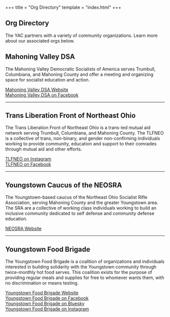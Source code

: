 +++
title = "Org Directory"
template = "index.html"
+++

## Org Directory

The YAC partners with a variety of community organizations. Learn more about our associated orgs below.

## Mahoning Valley DSA

The Mahoning Valley Democratic Socialists of America serves Trumbull, Columbiana, and Mahoning County and offer a meeting and organizing space for socialist education and action.

[Mahoning Valley DSA Website](https://mahoningvalleydsa.org/)  
[Mahoning Valley DSA on Facebook](https://www.facebook.com/MahoningValleyDSA/)  

---

## Trans Liberation Front of Northeast Ohio

The Trans Liberation Front of Northeast Ohio is a trans-led mutual aid network serving Trumbull, Columbiana, and Mahoning County. The TLFNEO is a collective of trans, non-binary, and gender non-confirming individuals working to provide community, education and support to their comrades through mutual aid and other efforts.


[TLFNEO on Instagram](https://www.instagram.com/tlfneo/)  
[TLFNEO on Facebook](https://www.facebook.com/profile.php?id=61580898700141)  

---

## Youngstown Caucus of the NEOSRA

The Youngstown-based caucus of the Northeast Ohio Socialist Rifle Association, serving Mahoning County and the greater Youngstown area. The SRA are a collective of working class individuals working to build an inclusive community dedicated to self defense and community defense education.

[NEOSRA Website](https://www.neo-sra.org/)

---

## Youngstown Food Brigade

The Youngstown Food Brigade is a coalition of organizations and individuals interested in building solidarity with the Youngstown community through twice-monthly hot food serves. This coalition exists for the purpose of providing regular meals and supplies for free to whomever wants them, with no discrimination or means testing.

[Youngstown Food Brigade Website](https://youngstownfoodbrigade.org/)  
[Youngstown Food Brigade on Facebook](https://www.facebook.com/people/Youngstown-Food-Brigade/61567014012057/)  
[Youngstown Food Brigade on Bluesky](https://bsky.app/profile/ytownfoodbrigade.bsky.social)  
[Youngstown Food Brigade on Instagram](https://www.instagram.com/ytownfoodbrigade/)  






	

